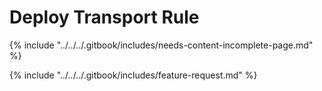 # Deploy Transport Rule

{% include "../../../.gitbook/includes/needs-content-incomplete-page.md" %}



{% include "../../../.gitbook/includes/feature-request.md" %}
